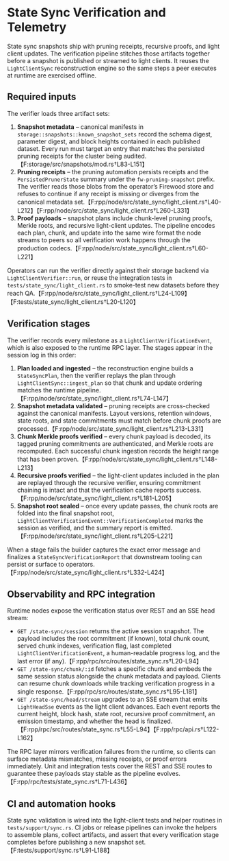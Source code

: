 # State Sync Verification and Telemetry

State sync snapshots ship with pruning receipts, recursive proofs, and light
client updates. The verification pipeline stitches those artifacts together
before a snapshot is published or streamed to light clients. It reuses the
`LightClientSync` reconstruction engine so the same steps a peer executes at
runtime are exercised offline.

## Required inputs

The verifier loads three artifact sets:

1. **Snapshot metadata** – canonical manifests in
   `storage::snapshots::known_snapshot_sets` record the schema digest, parameter
   digest, and block heights contained in each published dataset. Every run must
   target an entry that matches the persisted pruning receipts for the cluster
   being audited.【F:storage/src/snapshots/mod.rs†L83-L151】
2. **Pruning receipts** – the pruning automation persists receipts and the
   `PersistedPrunerState` summary under the `fw-pruning-snapshot` prefix. The
   verifier reads those blobs from the operator’s Firewood store and refuses to
   continue if any receipt is missing or diverges from the canonical metadata
   set.【F:rpp/node/src/state_sync/light_client.rs†L40-L212】【F:rpp/node/src/state_sync/light_client.rs†L260-L331】
3. **Proof payloads** – snapshot plans include chunk-level pruning proofs,
   Merkle roots, and recursive light-client updates. The pipeline encodes each
   plan, chunk, and update into the same wire format the node streams to peers so
   all verification work happens through the production codecs.【F:rpp/node/src/state_sync/light_client.rs†L60-L221】

Operators can run the verifier directly against their storage backend via
`LightClientVerifier::run`, or reuse the integration tests in
`tests/state_sync/light_client.rs` to smoke-test new datasets before they reach
QA.【F:rpp/node/src/state_sync/light_client.rs†L24-L109】【F:tests/state_sync/light_client.rs†L20-L120】

## Verification stages

The verifier records every milestone as a `LightClientVerificationEvent`, which
is also exposed to the runtime RPC layer. The stages appear in the session log in
this order:

1. **Plan loaded and ingested** – the reconstruction engine builds a
   `StateSyncPlan`, then the verifier replays the plan through
   `LightClientSync::ingest_plan` so that chunk and update ordering matches the
   runtime pipeline.【F:rpp/node/src/state_sync/light_client.rs†L74-L147】
2. **Snapshot metadata validated** – pruning receipts are cross-checked against
   the canonical manifests. Layout versions, retention windows, state roots, and
   state commitments must match before chunk proofs are processed.【F:rpp/node/src/state_sync/light_client.rs†L213-L331】
3. **Chunk Merkle proofs verified** – every chunk payload is decoded, its tagged
   pruning commitments are authenticated, and Merkle roots are recomputed. Each
   successful chunk ingestion records the height range that has been proven.【F:rpp/node/src/state_sync/light_client.rs†L148-L213】
4. **Recursive proofs verified** – the light-client updates included in the plan
   are replayed through the recursive verifier, ensuring commitment chaining is
   intact and that the verification cache reports success.【F:rpp/node/src/state_sync/light_client.rs†L181-L205】
5. **Snapshot root sealed** – once every update passes, the chunk roots are
   folded into the final snapshot root, `LightClientVerificationEvent::VerificationCompleted`
   marks the session as verified, and the summary report is emitted.【F:rpp/node/src/state_sync/light_client.rs†L205-L221】

When a stage fails the builder captures the exact error message and finalizes a
`StateSyncVerificationReport` that downstream tooling can persist or surface to
operators.【F:rpp/node/src/state_sync/light_client.rs†L332-L424】

## Observability and RPC integration

Runtime nodes expose the verification status over REST and an SSE head stream:

- `GET /state-sync/session` returns the active session snapshot. The payload
  includes the root commitment (if known), total chunk count, served chunk
  indexes, verification flag, last completed `LightClientVerificationEvent`, a
  human-readable progress log, and the last error (if any).【F:rpp/rpc/src/routes/state_sync.rs†L20-L94】
- `GET /state-sync/chunk/:id` fetches a specific chunk and embeds the same
  session status alongside the chunk metadata and payload. Clients can resume
  chunk downloads while tracking verification progress in a single response.【F:rpp/rpc/src/routes/state_sync.rs†L95-L181】
- `GET /state-sync/head/stream` upgrades to an SSE stream that emits
  `LightHeadSse` events as the light client advances. Each event reports the
  current height, block hash, state root, recursive proof commitment, an emission
  timestamp, and whether the head is finalized.【F:rpp/rpc/src/routes/state_sync.rs†L55-L94】【F:rpp/rpc/api.rs†L122-L162】

The RPC layer mirrors verification failures from the runtime, so clients can
surface metadata mismatches, missing receipts, or proof errors immediately. Unit
and integration tests cover the REST and SSE routes to guarantee these payloads
stay stable as the pipeline evolves.【F:rpp/rpc/tests/state_sync.rs†L71-L436】

## CI and automation hooks

State sync validation is wired into the light-client tests and helper routines in
`tests/support/sync.rs`. CI jobs or release pipelines can invoke the helpers to
assemble plans, collect artifacts, and assert that every verification stage
completes before publishing a new snapshot set.【F:tests/support/sync.rs†L91-L188】
